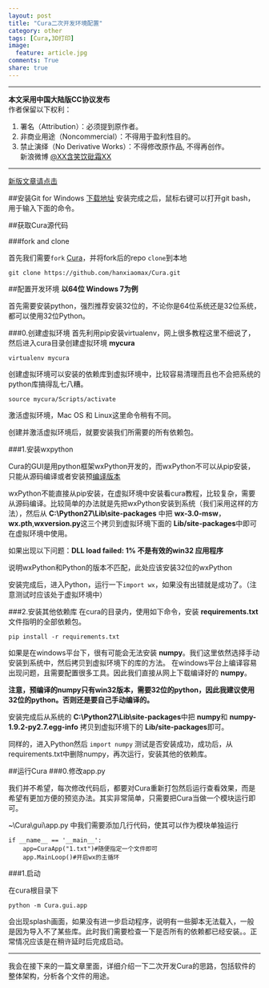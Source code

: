 ```yaml
---
layout: post
title: "Cura二次开发环境配置"
category: other
tags: [Cura,3D打印]
image:
  feature: article.jpg
comments: True
share: true
---
```



-----------------------
**本文采用中国大陆版CC协议发布**  
作者保留以下权利：  
1. 署名（Attribution）：必须提到原作者。  
2. 非商业用途（Noncommercial）：不得用于盈利性目的。  
3. 禁止演绎（No Derivative Works）：不得修改原作品, 不得再创作。   
新浪微博 [@XX含笑饮砒霜XX](http://weibo.com/smilingly1989)

------------------

[新版文章请点击](http://www.jianshu.com/p/65a02f71409b)

##安装Git for Windows
[下载地址](https://msysgit.github.io/)
安装完成之后，鼠标右键可以打开git bash，用于输入下面的命令。

##获取Cura源代码

###fork and clone

首先我们需要`fork` [Cura](https://github.com/daid/Cura)，并将fork后的repo `clone`到本地

```
git clone https://github.com/hanxiaomax/Cura.git
```

##配置开发环境
**以64位 Windows 7为例**

首先需要安装python，强烈推荐安装32位的，不论你是64位系统还是32位系统，都可以使用32位Python。

###0.创建虚拟环境
首先利用pip安装virtualenv，网上很多教程这里不细说了，然后进入cura目录创建虚拟环境 **mycura**

```
virtualenv mycura
```

创建虚拟环境可以安装的依赖库到虚拟环境中，比较容易清理而且也不会把系统的python库搞得乱七八糟。

```
source mycura/Scripts/activate
```
激活虚拟环境，Mac OS 和 Linux这里命令稍有不同。

创建并激活虚拟环境后，就要安装我们所需要的所有依赖包。

###1.安装wxpython

Cura的GUI是用python框架wxPython开发的，而wxPython不可以从pip安装，只能从源码编译或者安装预[编译版本](http://www.wxpython.org/download.php#msw)

wxPython不能直接从pip安装，在虚拟环境中安装看cura教程，比较复杂，需要从源码编译。比较简单的办法就是先把wxPython安装到系统（我们采用这样的方法），然后从
**C:\Python27\Lib\site-packages** 中把 **wx-3.0-msw**，**wx.pth**,**wxversion.py**这三个拷贝到虚拟环境下面的 **Lib/site-packages**中即可在虚拟环境中使用。


如果出现以下问题：**DLL load failed: 1% 不是有效的win32 应用程序**

说明wxPython和Python的版本不匹配，此处应该安装32位的wxPython

安装完成后，进入Python，运行一下`import wx`，如果没有出错就是成功了。（注意测试时应该处于虚拟环境中）

###2.安装其他依赖库
在cura的目录内，使用如下命令，安装 **requirements.txt** 文件指明的全部依赖包。

`pip install -r requirements.txt`

如果是在windows平台下，很有可能会无法安装 **numpy**。我们这里依然选择手动安装到系统中，然后拷贝到虚拟环境下的库的方法。
在windows平台上编译容易出现问题，且需要配置很多工具。因此我们直接从网上下载编译好的 **numpy**。

**注意，预编译的numpy只有win32版本，需要32位的python，因此我建议使用32位的python。否则还是要自己手动编译的。**

安装完成后从系统的 **C:\Python27\Lib\site-packages**中把 **numpy**和 **numpy-1.9.2-py2.7.egg-info** 拷贝到虚拟环境下的 **Lib/site-packages**即可。

同样的，进入Python然后 `import numpy` 测试是否安装成功，成功后，从requirements.txt中删除numpy，再次运行，安装其他的依赖库。

##运行Cura
###0.修改app.py

我们并不希望，每次修改代码后，都要对Cura重新打包然后运行查看效果，而是希望有更加方便的预览办法。其实非常简单，只需要把Cura当做一个模块运行即可。


~\Cura\gui\app.py 中我们需要添加几行代码，使其可以作为模块单独运行

```
if __name__ == '__main__':
    app=CuraApp("1.txt")#随便指定一个文件即可
    app.MainLoop()#开启wx的主循环
```

###1.启动

在cura根目录下
```
python -m Cura.gui.app
```
会出现splash画面，如果没有进一步启动程序，说明有一些脚本无法载入，一般是因为导入不了某些库。此时我们需要检查一下是否所有的依赖都已经安装。。正常情况应该是在稍许延时后完成启动。


---------------------------------------------

我会在接下来的一篇文章里面，详细介绍一下二次开发Cura的思路，包括软件的整体架构，分析各个文件的用途。

